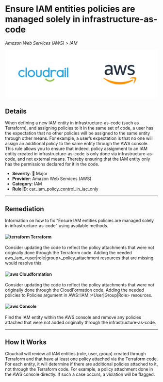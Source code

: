 # Ensure IAM entities policies are managed solely in infrastructure-as-code

*Amazon Web Services (AWS) > IAM*

![Cloudrail and Amazon Web Services (AWS) logos](../images/cloudrail_aws.png)

## Details
When defining a new IAM entity in infrastructure-as-code (such as Terraform), and assigning policies to it in the same set of code, a user has the expectation that no other policies will be assigned to the same entity through other means. For example, a user’s expectation is that no one will assign an additional policy to the same entity through the AWS console. This rule allows you to ensure that indeed, policy assignment to an IAM entity created in infrastructure-as-code is only done via infrastructure-as-code, and not external means. Thereby ensuring that the IAM entity only has the permissions declared for it in the code.

- **Severity**: 🔴 Major
- **Provider**: Amazon Web Services (AWS)
- **Category**: IAM
- **Rule ID**: car_iam_policy_control_in_iac_only

---

## Remediation
Information on how to fix "Ensure IAM entities policies are managed solely in infrastructure-as-code" using available methods.


####  <img src="../_media/emojis/terraform.png" alt="terraform" width="20"/>  Terraform
Consider updating the code to reflect the policy attachments that were not originally done through the Terraform code. Adding the needed aws_iam_<user|role|group>_policy_attachment resources that are missing would resolve this.








#### <img src="../_media/emojis/aws.png" alt="aws" width="20"/> Cloudformation
Consider updating the code to reflect the policy attachments that were not originally done through the CloudFormation code. Adding the needed policies to Policies argument in AWS::IAM::<User|Group|Role> resources.



####  <img src="../_media/emojis/aws.png" alt="aws" width="20"/> Console
Find the IAM entity within the AWS console and remove any policies attached that were not added originally through the infrastructure-as-code.




---

## How It Works
Cloudrail will review all IAM entities (role, user, group) created through Terraform and that have at least one policy attached via the Terraform code. For each entity, it will determine if there are additional policies attached to it, not through the Terraform code. For example, a policy attachment done in the AWS console directly. If such a case occurs, a violation will be flagged.